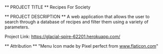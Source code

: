 ** PROJECT TITLE **
Recipes For Society

** PROJECT DESCRIPTION **
A web application that allows the user to search through a database of recipes and filter them using a variety of parameters.

Project Link: https://glacial-spire-62201.herokuapp.com/

** Attribution **
"Menu Icon made by Pixel perfect from www.flaticon.com"